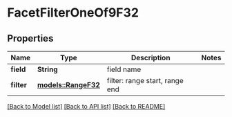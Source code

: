 # FacetFilterOneOf9F32

## Properties

Name | Type | Description | Notes
------------ | ------------- | ------------- | -------------
**field** | **String** | field name | 
**filter** | [**models::RangeF32**](RangeF32.md) | filter: range start, range end | 

[[Back to Model list]](../README.md#documentation-for-models) [[Back to API list]](../README.md#documentation-for-api-endpoints) [[Back to README]](../README.md)


